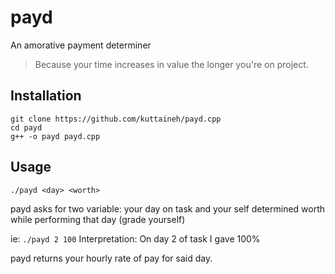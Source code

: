 # payd
An amorative payment determiner
>Because your time increases in value the longer you're on project.

## Installation
```
git clone https://github.com/kuttaineh/payd.cpp
cd payd
g++ -o payd payd.cpp
```

## Usage
```
./payd <day> <worth>
```
payd asks for two variable: your day on task and your self determined worth while performing that day (grade yourself)

ie: ```./payd 2 100```
Interpretation: On day 2 of task I gave 100%

payd returns your hourly rate of pay for said day.
